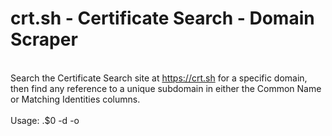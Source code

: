 # crt.sh - Certificate Search - Domain Scraper
\
Search the Certificate Search site at https://crt.sh for a specific domain, then find any reference to a unique subdomain in either the Common Name or Matching Identities columns.
\
\
Usage: .\$0 -d <domain> -o <output>
